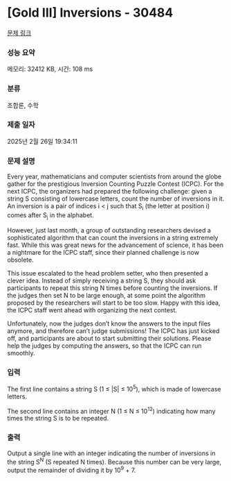 # [Gold III] Inversions - 30484 

[문제 링크](https://www.acmicpc.net/problem/30484) 

### 성능 요약

메모리: 32412 KB, 시간: 108 ms

### 분류

조합론, 수학

### 제출 일자

2025년 2월 26일 19:34:11

### 문제 설명

<p>Every year, mathematicians and computer scientists from around the globe gather for the prestigious Inversion Counting Puzzle Contest (ICPC). For the next ICPC, the organizers had prepared the following challenge: given a string S consisting of lowercase letters, count the number of inversions in it. An inversion is a pair of indices i < j such that S<sub>i</sub> (the letter at position i) comes after S<sub>j</sub> in the alphabet.</p>

<p>However, just last month, a group of outstanding researchers devised a sophisticated algorithm that can count the inversions in a string extremely fast. While this was great news for the advancement of science, it has been a nightmare for the ICPC staff, since their planned challenge is now obsolete.</p>

<p>This issue escalated to the head problem setter, who then presented a clever idea. Instead of simply receiving a string S, they should ask participants to repeat this string N times before counting the inversions. If the judges then set N to be large enough, at some point the algorithm proposed by the researchers will start to be too slow. Happy with this idea, the ICPC staff went ahead with organizing the next contest.</p>

<p>Unfortunately, now the judges don’t know the answers to the input files anymore, and therefore can’t judge submissions! The ICPC has just kicked off, and participants are about to start submitting their solutions. Please help the judges by computing the answers, so that the ICPC can run smoothly.</p>

### 입력 

 <p>The first line contains a string S (1 ≤ |S| ≤ 10<sup>5</sup>), which is made of lowercase letters.</p>

<p>The second line contains an integer N (1 ≤ N ≤ 10<sup>12</sup>) indicating how many times the string S is to be repeated.</p>

### 출력 

 <p>Output a single line with an integer indicating the number of inversions in the string S<sup>N</sup> (S repeated N times). Because this number can be very large, output the remainder of dividing it by 10<sup>9</sup> + 7.</p>

